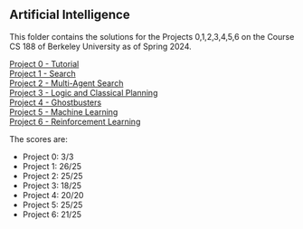 ## Artificial Intelligence

This folder contains the solutions for the Projects 0,1,2,3,4,5,6 on the Course CS 188 of Berkeley University as of Spring 2024.

[Project 0 - Tutorial](https://inst.eecs.berkeley.edu/~cs188/sp24/projects/proj0/)<br>
[Project 1 - Search](https://inst.eecs.berkeley.edu/~cs188/sp24/projects/proj1/)<br>
[Project 2 - Multi-Agent Search](https://inst.eecs.berkeley.edu/~cs188/sp24/projects/proj2/)<br>
[Project 3 - Logic and Classical Planning](https://inst.eecs.berkeley.edu/~cs188/sp24/projects/proj3/)<br>
[Project 4 - Ghostbusters](https://inst.eecs.berkeley.edu/~cs188/sp24/projects/proj4/)<br>
[Project 5 - Machine Learning](https://inst.eecs.berkeley.edu/~cs188/sp24/projects/proj5/)<br>
[Project 6 - Reinforcement Learning](https://inst.eecs.berkeley.edu/~cs188/sp24/projects/proj6/)

The scores are:
- Project 0: 3/3
- Project 1: 26/25
- Project 2: 25/25
- Project 3: 18/25
- Project 4: 20/20
- Project 5: 25/25
- Project 6: 21/25
